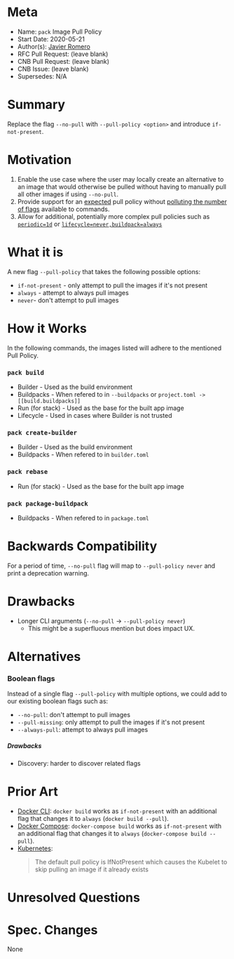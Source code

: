# Meta
[meta]: #meta
- Name: `pack` Image Pull Policy
- Start Date: 2020-05-21
- Author(s): [Javier Romero](https://github.com/jromero)
- RFC Pull Request: (leave blank)
- CNB Pull Request: (leave blank)
- CNB Issue: (leave blank)
- Supersedes: N/A

# Summary
[summary]: #summary

Replace the flag `--no-pull` with `--pull-policy <option>` and introduce `if-not-present`.

# Motivation
[motivation]: #motivation

1. Enable the use case where the user may locally create an alternative to an image that would otherwise be pulled without having to manually pull all other images if using `--no-pull`.
1. Provide support for an [expected](#prior-art) pull policy without [polluting the number of flags](#alternatives) available to commands.
1. Allow for additional, potentially more complex pull policies such as [`periodic=1d`](https://github.com/buildpacks/rfcs/pull/80#issuecomment-644120544) or [`lifecycle=never,buildpack=always`](https://github.com/buildpacks/rfcs/pull/80#discussion_r434711922)

# What it is
[what-it-is]: #what-it-is

A new flag `--pull-policy` that takes the following possible options:

- `if-not-present` - only attempt to pull the images if it's not present
- `always` - attempt to always pull images
- `never`- don't attempt to pull images

# How it Works
[how-it-works]: #how-it-works

In the following commands, the images listed will adhere to the mentioned Pull Policy.

### `pack build`

- Builder - Used as the build environment
- Buildpacks - When refered to in `--buildpacks` or `project.toml -> [[build.buildpacks]]`
- Run (for stack) - Used as the base for the built app image
- Lifecycle - Used in cases where Builder is not trusted

### `pack create-builder`
- Builder - Used as the build environment
- Buildpacks - When refered to in `builder.toml`

### `pack rebase`
- Run (for stack) - Used as the base for the built app image

### `pack package-buildpack`
- Buildpacks - When refered to in `package.toml`
# Backwards Compatibility

For a period of time, `--no-pull` flag will map to `--pull-policy never` and print a deprecation warning.
# Drawbacks
[drawbacks]: #drawbacks

- Longer CLI arguments (`--no-pull` -> `--pull-policy never`)
    - This might be a superfluous mention but does impact UX.

# Alternatives
[alternatives]: #alternatives

### Boolean flags

Instead of a single flag `--pull-policy` with multiple options, we could add to our existing boolean flags such as:

- `--no-pull`: don't attempt to pull images
- `--pull-missing`: only attempt to pull the images if it's not present
- `--always-pull`: attempt to always pull images

##### Drawbacks

- Discovery: harder to discover related flags

# Prior Art
[prior-art]: #prior-art

- [Docker CLI](https://docs.docker.com/engine/reference/commandline/build/): `docker build` works as `if-not-present` with an additional flag that changes it to `always` (`docker build --pull`).
- [Docker Compose](https://docs.docker.com/compose/reference/build/): `docker-compose build` works as `if-not-present` with an additional flag that changes it to `always` (`docker-compose build --pull`).
- [Kubernetes](https://kubernetes.io/docs/concepts/containers/images/#updating-images):
    > The default pull policy is IfNotPresent which causes the Kubelet to skip pulling an image if it already exists

# Unresolved Questions
[unresolved-questions]: #unresolved-questions


# Spec. Changes
[spec-changes]: #spec-changes

None
